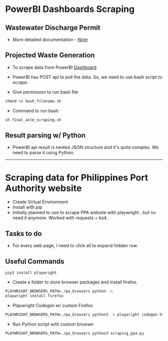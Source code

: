 # PowerBI Dashboards Scraping
## Wastewater Discharge Permit
- More detailed documentation - [Note](./powerbi_scraping/wastewater_scraping_note.md)

## Projected Waste Generation
- To scrape data from PowerBI [Dashboard](https://app.powerbi.com/view?r=eyJrIjoiNjc4OTE2OTktMDdhMC00YzM1LTkwMjEtYWUxMDIyMjI0MWMwIiwidCI6ImY2ZjRhNjkyLTQzYjMtNDMzYi05MmIyLTY1YzRlNmNjZDkyMCIsImMiOjEwfQ%3D%3D&pageName=ReportSection&fbclid=IwAR264Sfm3ocnSBovLnpGgdSKXljXQeGAx9JpZIxcAS3YyV4voqVpHzPTBNw)
- PowerBI has POST api to pull the data. So, we need to use bash script to scrape.

- Give permission to run bash file
```cmd
chmod +x bash_filename.sh
```

- Command to run bash
```cmd
sh final_aste_scraping.sh
```

## Result parsing w/ Python
- PowerBI api result is nested JSON structure and it's quite complex. We need to parse it using Python.

*****

# Scraping data for Philippines Port Authority website
- Create Virtual Environment
- Install with pip
- Initially planned to use to scrape PPA website with playwright , but no need it anymore. Worked with requests + bs4.

## Tasks to do
- For every web page, I need to click all to expand hidden row.

## Useful Commands
```
pip3 install playwright
```
- Create a folder to store browser packages and install firefox.

```cmd
PLAYWRIGHT_BROWSERS_PATH=./pw_browsers python -m 
playwright install firefox
```

- Playwright Codegen w/ custom Firefox

```cmd
PLAYWRIGHT_BROWSERS_PATH=./pw_browsers python3 -m playwright codegen https://ppp.gov.ph/project-database/ -b firefox
```

- Run Python script with custom browser

```cmd
PLAYWRIGHT_BROWSERS_PATH=./pw_browsers python3 scraping_ppa.py
```

